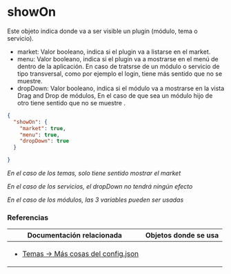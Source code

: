 # showOn

Este objeto indica donde va a ser visible un plugin (módulo, tema o servicio).

* market: Valor booleano, indica si el plugin va a listarse en el market.
* menu: Valor booleano, indica si el plugin va a mostrarse en el menú de dentro de la aplicación. En caso de tratsrse de un módulo o servicio de tipo transversal, como por ejemplo el login, tiene más sentido que no se muestre.
* dropDown: Valor booleano, indica si el módulo va a mostrarse en la vista Drag and Drop de módulos, En el caso de que sea un módulo hijo de otro tiene sentido que no se muestre .


```json
{
  "showOn": {
    "market": true,
    "menu": true,
    "dropDown": true
  }

}
```

*En el caso de los temas, solo tiene sentido mostrar el market*

*En el caso de los servicios, el dropDown no tendrá ningún efecto*

*En el caso de los módulos, las 3 variables pueden ser usadas*

### Referencias
Documentación relacionada | Objetos donde se usa
--------------------------|--------------------------
<ul><li>[Temas -> Más cosas del config.json](../themes/themes.md#mas-cosas-del-config.json)</li></ul> | <ul></ul>
